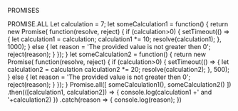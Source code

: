 PROMISES

PROMISE.ALL
Let calculation = 7;
let someCalculation1 = function() {
  return new Promise(
    function(resolve, reject) {
      if (calculation>0) {
        setTimeout(() => {
          let calculation1 = calculation;
          calculation1 *= 10;
          resolve(calculation1);
        }, 1000);
      } else {
        let reason  = 'The provided value is not greater then 0';
        reject(reason);
      }
    });
}
let someCalculation2 = function() {
  return new Promise(
    function(resolve, reject) {
      if (calculation>0) {
        setTimeout(() => {
          let calculation2 = calculation
          calculation2 *= 20;
          resolve(calculation2);
        }, 500);
      } else {
        let reason  = 'The provided value is not greater then 0';
        reject(reason);
      }
    });
}
Promise.all([ someCalculation1(), someCalculation2() ])
.then(([calculation1, calculation2]) => { console.log(calculation1 +' and '+calculation2) })
.catch(reason => { console.log(reason); })
